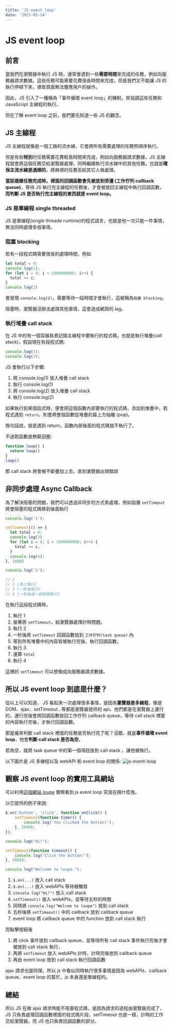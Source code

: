 ```yaml
---
title: 'JS event loop'
date: '2023-05-24'
---
```


# JS event loop
## 前言
當我們在瀏覽器中執行 JS 時，通常會遇到一些**需要時間**來完成的任務，例如向服務器請求數據。這些任務可能需要花費很長時間來完成，但是我們又不能讓 JS 的執行停頓下來，導致頁面無法響應用戶的操作。

因此，JS 引入了一種稱為「事件循環 event loop」的機制，來協調這些任務和 JavaScript 主線程的執行。

但在了解 event loop 之前，我們要先知道一些 JS 的觀念。


## JS 主線程
JS 主線程就像是一個工廠的流水線，它會將所有需要處理的任務照順序執行。

但是有些**特別**的任務需要花費較長時間來完成，例如向服務器請求數據，JS 主線程就會將這個任務交給瀏覽器處理，同時繼續執行流水線中的其他任務。也就是**確保主流水線是通順的**，將麻煩的任務丟給其它人做處理。

**當該複雜任務完成時，裡面的回調函數會先被放到旁邊 (工作佇列 callback queue)**，等待 JS 執行完主線程的任務後，才會被放回主線程中執行回調函數，**而判斷 JS 是否執行完主線程的東西就是 event loop。**


### JS 是單線程 single threaded
JS 是單線程(single threade runtime)的程式語言，也就是他一次只能一件事情，無法同時處理多個事情。

### 阻塞 blocking
若有一段程式碼需要很長的處理時間，例如

```javascript
let total = 0;
console.log(1);
for (let i = 0; i < 1000000000; i++) {
  total += i;
}
console.log(2)
```
會發現 `console.log(2)`，需要等待一段時間才會執行，這被稱為`阻塞 blocking`。

阻塞時，瀏覽器沒辦法處理其他事情，這會造成網頁的 lag。


### 執行堆疊 call stack
在 JS 中的有一個容器負責記錄主線程中要執行的程式碼，也就是執行堆疊(call stack)，假設現在有段程式碼:

```js
console.log(1);
console.log(2);
```

JS 會執行以下步驟:
1. 將 console.log(1) 放入堆疊 call stack
2. 執行 console.log(1)
3. 將 console.log(2) 放入堆疊 call stack
4. 執行 console.log(2)

如果執行到某個函式時，便會把這個函數內部要執行的程式碼，添加到堆疊中，若程式遇到 `return`，則會將整個函數從堆疊的最上方抽離 (pop)。

換句話說，就是遇到 return，函數內部後面的程式碼就不執行了。

不過若函數是無窮迴圈:

```js
function loop() {
  return loop()
}
loop()
```

那 call stack 將會被不斷疊加上去，直到瀏覽器出現錯誤


## 非同步處理 Async Callback
為了解決阻塞的問題，我們可以透過非同步的方式來處理，例如設置 `setTimeout` 將會阻塞的程式碼移到後面執行

```js
console.log('1');

setTimeout(() => {
  let total = 0;
  console.log(3)
  for (let i = 0; i < 1000000000; i++) {
    total += i;
  }
  console.log(4);
}, 1000)

console.log('2');

// 1
// 2 (馬上執行)
// 3 (一秒後執行)
// 4 (一秒後過一段時間執行)
```
在執行這段程式碼時，
1. 執行 1
2. 接著將 `setTimeout`，給瀏覽器處理計時問題。
3. 執行 2
4. 一秒後將 `setTimeout` 回調函數放到 `工作佇列(task queue)` 內
5. 等到所有堆疊中的內容皆被執行完後，執行回調函數。
6. 執行 3
7. 運算 `total`
8. 執行 4

這裡的 `setTimeout` 可以想像成向服務器請求數據。


## 所以 JS event loop 到底是什麼？
從以上可以知道， JS 看起來一次處理很多事情，是因為**瀏覽器是多線程**，像是 DOM、ajax、setTimeout...等都是瀏覽器提供的 api，他們都是在瀏覽器上運行的，運行完後會將回調函數放回工作佇列 callback queue，等待 call stack 裡面的內容執行完後，才執行回調函數。

那是誰來判斷 call stack 裡面的任務是否執行完了呢？沒錯，就是**事件循環 event loop**，他會**判斷 call stack 是否為空**。

若為空，就將 task queue 中的第一個項目放到 call stack ，讓他被執行。

以下圖片是 JS 多線程以及 webAPI 和 event loop 的關係:
![js-event-loop](/images/js-event-loop-explained.png)


## 觀察 JS event loop 的實用工具網站


可以利用<a href="http://latentflip.com/loupe/?code=JC5vbignYnV0dG9uJywgJ2NsaWNrJywgZnVuY3Rpb24gb25DbGljaygpIHsKICAgIHNldFRpbWVvdXQoZnVuY3Rpb24gdGltZXIoKSB7CiAgICAgICAgY29uc29sZS5sb2coJ1lvdSBjbGlja2VkIHRoZSBidXR0b24hJyk7ICAgIAogICAgfSwgMjAwMCk7Cn0pOwoKY29uc29sZS5sb2coIkhpISIpOwoKc2V0VGltZW91dChmdW5jdGlvbiB0aW1lb3V0KCkgewogICAgY29uc29sZS5sb2coIkNsaWNrIHRoZSBidXR0b24hIik7Cn0sIDUwMDApOwoKY29uc29sZS5sb2coIldlbGNvbWUgdG8gbG91cGUuIik7!!!PGJ1dHRvbj5DbGljayBtZSE8L2J1dHRvbj4%3D" target="_blank" rel="noopener">這個網站 loupe</a> 實際看到 js event loop 究竟在搞什麼鬼。

以它提供的例子來說:

```js
$.on('button', 'click', function onClick() {
    setTimeout(function timer() {
        console.log('You clicked the button!');    
    }, 2000);
});

console.log("Hi!");

setTimeout(function timeout() {
    console.log("Click the button!");
}, 5000);

console.log("Welcome to loupe.");
```
1. `$.on(...)` 放入 call stack
2. `$.on(...)` 放入 webAPIs 等待被觸發
3. `console.log("Hi!")` 放入 call stack
4. `setTimeout()` 放入 webAPIs，並等待五秒的時間
5. 同時將 `console.log("Welcom to loupe")` 放到 call stack
6. 五秒後將 `setTimeout()` 中的 callback 放到 callback queue
7. event loop 將 callback queue 中的 function 放到 call stack 執行

而點擊按鈕後
1. 將 click 事件放到 callback queue，並等待所有 call stack 事件執行完後才會被放到 call stack 執行，
2. 再將 `setTimeout` 放入 webAPIs 計時，計時完後放到  callback queue
3. 再由 event loop 放到 call stack 執行回調函數

ajax 請求也是同理，所以 js 中看似同時執行很多事情是因為 webAPIs、callback queue、event loop 的幫忙，js 本身還是單線程的。

## 總結
所以 JS 在做 ajax 請求時能不阻塞程式碼，是因為請求的過程由瀏覽器完成了，JS 只負責處理回調函數裡面的程式碼片段，setTimeout 也是一樣，計時的工作交給瀏覽器，而 JS 也只負責回調函數的部分。
